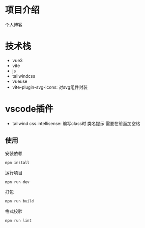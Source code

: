 # 项目介绍

个人博客

# 技术栈

- vue3
- vite
- js
- tailwindcss
- vueuse
- vite-plugin-svg-icons: 对svg组件封装

# vscode插件

- tailwind css intellisense: 编写class时 类名提示 需要在前面加空格

## 使用

安装依赖

```sh
npm install
```

运行项目

```sh
npm run dev
```

打包

```sh
npm run build
```

格式校验

```sh
npm run lint
```
